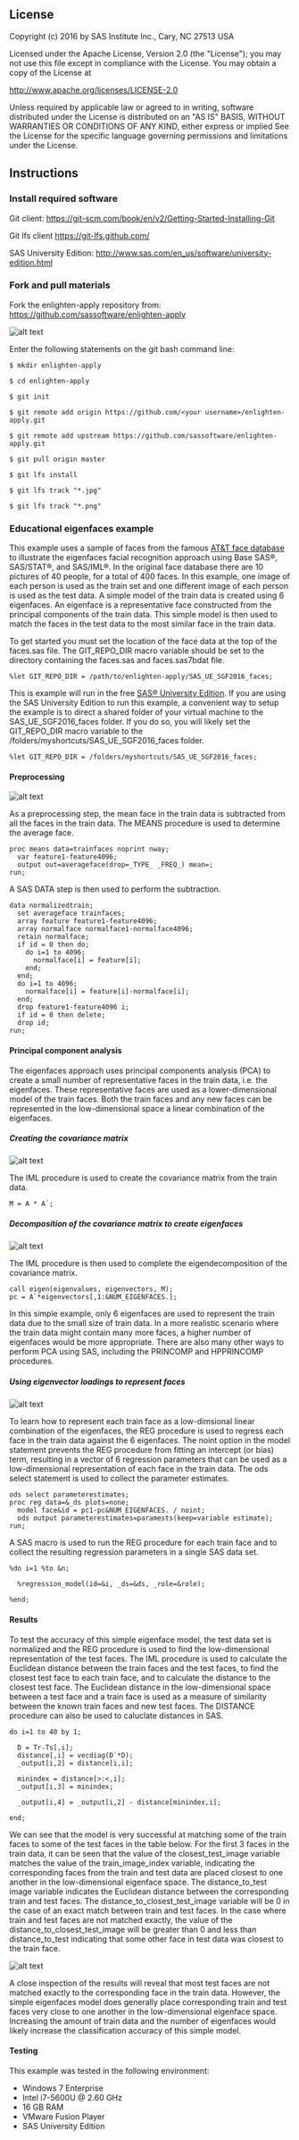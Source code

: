 ## License

Copyright (c) 2016 by SAS Institute Inc., Cary, NC 27513 USA

Licensed under the Apache License, Version 2.0 (the "License");
you may not use this file except in compliance with the License.
You may obtain a copy of the License at

   http://www.apache.org/licenses/LICENSE-2.0

Unless required by applicable law or agreed to in writing, software
distributed under the License is distributed on an "AS IS" BASIS,
WITHOUT WARRANTIES OR CONDITIONS OF ANY KIND, either express or implied
See the License for the specific language governing permissions and 
limitations under the License.

## Instructions

### Install required software 

Git client: https://git-scm.com/book/en/v2/Getting-Started-Installing-Git

Git lfs client https://git-lfs.github.com/

SAS University Edition: http://www.sas.com/en_us/software/university-edition.html

### Fork and pull materials

Fork the enlighten-apply repository from: https://github.com/sassoftware/enlighten-apply

![alt text](README_pics/fork.png "Fork this repo!")

Enter the following statements on the git bash command line:

`$ mkdir enlighten-apply`


`$ cd enlighten-apply`


`$ git init`


`$ git remote add origin https://github.com/<your username>/enlighten-apply.git`


`$ git remote add upstream https://github.com/sassoftware/enlighten-apply.git`


`$ git pull origin master`


`$ git lfs install`


`$ git lfs track "*.jpg"`


`$ git lfs track "*.png"`


### Educational eigenfaces example

This example uses a sample of faces from the famous [AT&T face database](http://www.cl.cam.ac.uk/research/dtg/attarchive/facesataglance.html) to illustrate the eigenfaces facial recognition approach using Base SAS&reg;, SAS/STAT&reg;, and SAS/IML&reg;. In the original face database there are 10 pictures of 40 people, for a total of 400 faces. In this example, one image of each person is used as the train set and one different image of each person is used as the test data. A simple model of the train data is created using 6 eigenfaces. An eigenface is a representative face constructed from the principal components of the train data. This simple model is then used to match the faces in the test data to the most similar face in the train data.


To get started you must set the location of the face data at the top of the faces.sas file. The GIT_REPO_DIR macro variable should be set to the directory containing the faces.sas and faces.sas7bdat file.

```sas
%let GIT_REPO_DIR = /path/to/enlighten-apply/SAS_UE_SGF2016_faces;
```

This is example will run in the free [SAS&reg; University Edition](http://www.sas.com/en_us/software/university-edition.html). If you are using the SAS University Edition to run this example, a convenient way to setup the example is to direct a shared folder of your virtual machine to the SAS_UE_SGF2016_faces folder. If you do so, you will likely set the GIT_REPO_DIR macro variable to the /folders/myshortcuts/SAS_UE_SGF2016_faces folder.

```sas
%let GIT_REPO_DIR = /folders/myshortcuts/SAS_UE_SGF2016_faces;
```

#### Preprocessing

![alt text](README_pics/Slide1.PNG "Preprocessing")

As a preprocessing step, the mean face in the train data is subtracted from all the faces in the train data. The MEANS procedure is used to determine the average face.

```sas
proc means data=trainfaces noprint nway;
  var feature1-feature4096;
  output out=averageface(drop=_TYPE_ _FREQ_) mean=;
run;
```

A SAS DATA step is then used to perform the subtraction.

```sas
data normalizedtrain;
  set averageface trainfaces;
  array feature feature1-feature4096;
  array normalface normalface1-normalface4096;
  retain normalface;
  if id = 0 then do;
    do i=1 to 4096;
      normalface[i] = feature[i];
    end;
  end;
  do i=1 to 4096;
    normalface[i] = feature[i]-normalface[i];
  end;
  drop feature1-feature4096 i;
  if id = 0 then delete;
  drop id;
run;
```

#### Principal component analysis

The eigenfaces approach uses principal components analysis (PCA) to create a small number of representative faces in the train data, i.e. the eigenfaces. These representative faces are used as a lower-dimensional model of the train faces. Both the train faces and any new faces can be represented in the low-dimensional space a linear combination of the eigenfaces.

##### Creating the covariance matrix

![alt text](README_pics/Slide2.PNG "Creating the covariance matrix")

The IML procedure is used to create the covariance matrix from the train data.

```sas
M = A * A`;
```

##### Decomposition of the covariance matrix to create eigenfaces

![alt text](README_pics/Slide3.PNG "Decomposition of the covariance matrix to create eigenfaces")

The IML procedure is then used to complete the eigendecomposition of the covariance matrix. 

```sas
call eigen(eigenvalues, eigenvectors, M);
pc = A`*eigenvectors[,1:&NUM_EIGENFACES.];
```

In this simple example, only 6 eigenfaces are used to represent the train data due to the small size of train data. In a more realistic scenario where the train data might contain many more faces, a higher number of eigenfaces would be more appropriate. There are also many other ways to perform PCA using SAS, including the PRINCOMP and HPPRINCOMP procedures.

##### Using eigenvector loadings to represent faces

![alt text](README_pics/Slide4.PNG "Using eigenvector loadings to represent faces")

To learn how to represent each train face as a low-dimsional linear combination of the eigenfaces, the REG procedure is used to regress each face in the train data against the 6 eigenfaces. The noint option in the model statement prevents the REG procedure from fitting an intercept (or bias) term, resulting in a vector of 6 regression parameters that can be used as a low-dimensional representation of each face in the train data. The ods select statement is used to collect the parameter estimates.

```sas
ods select parameterestimates;
proc reg data=&_ds plots=none;
  model face&id = pc1-pc&NUM_EIGENFACES. / noint;
  ods output parameterestimates=paramests(keep=variable estimate);
run;
```

A SAS macro is used to run the REG procedure for each train face and to collect the resulting regression parameters in a single SAS data set.

```sas
%do i=1 %to &n;

  %regression_model(id=&i, _ds=&ds, _role=&role);

%end;
```

#### Results

To test the accuracy of this simple eigenface model, the test data set is normalized and the REG procedure is used to find the low-dimensional representation of the test faces. The IML procedure is used to calculate the Euclidean distance between the train faces and the test faces, to find the closest test face to each train face, and to calculate the distance to the closest test face. The Euclidean distance in the low-dimensional space between a test face and a train face is used as a measure of similarity between the known train faces and new test faces. The DISTANCE procedure can also be used to caluclate distances in SAS.

```sas
do i=1 to 40 by 1;

  D = Tr-Ts[,i];
  distance[,i] = vecdiag(D`*D);
  _output[i,2] = distance[i,i];

  minindex = distance[>:<,i];
  _output[i,3] = minindex;

  _output[i,4] = _output[i,2] - distance[minindex,i];

end;
```

We can see that the model is very successful at matching some of the train faces to some of the test faces in the table below. For the first 3 faces in the train data, it can be seen that the value of the closest_test_image variable matches the value of the train_image_index variable, indicating the corresponding faces from the train and test data are placed closest to one another in the low-dimensional eigenface space. The distance_to_test image variable indicates the Euclidean distance between the corresponding train and test faces. The distance_to_closest_test_image variable will be 0 in the case of an exact match between train and test faces. In the case where train and test faces are not matched exactly, the value of the distance_to_closest_test_image will be greater than 0 and less than distance_to_test indicating that some other face in test data was closest to the train face.

![alt text](README_pics/results_table.png "Matching new faces to known faces")

A close inspection of the results will reveal that most test faces are not matched exactly to the corresponding face in the train data. However, the simple eigenfaces model does generally place corresponding train and test faces very close to one another in the low-dimensional eigenface space. Increasing the amount of train data and the number of eigenfaces would likely increase the classification accuracy of this simple model.

#### Testing

This example was tested in the following environment:

* Windows 7 Enterprise
* Intel i7-5600U @ 2.60 GHz
* 16 GB RAM
* VMware Fusion Player
* SAS University Edition